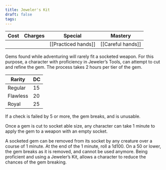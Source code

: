 ```yaml
---
title: Jeweler's Kit
draft: false
tags:
---
```

| **Cost** | **Charges** | Special                  | **Mastery**              |
| -------- | ----------- | ------------------------ | ------------------------ |
|          |             | [[Practiced hands]]      | [[Careful hands]]        |
Gems found while adventuring will rarely fit a socketed weapon. For this purpose, a character with proficiency in Jeweler’s Tools, can attempt to cut and refine the gem. The process takes 2 hours per tier of the gem.

| Rarity   | DC  |
| -------- | --- |
| Regular  | 15  |
| Flawless | 20  |
| Royal    | 25  |
If a check is failed by 5 or more, the gem breaks, and is unusable.

Once a gem is cut to socket able size, any character can take 1 minute to apply the gem to a weapon with an empty socket.

A socketed gem can be removed from its socket by any creature over a course of 1 minute. At the end of the 1 minute, roll a 1d100. On a 50 or lower, the gem breaks as it is removed, and cannot be used anymore. Being proficient and using a Jeweler’s Kit, allows a character to reduce the chances of the gem breaking.